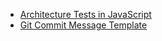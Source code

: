 
 - [Architecture Tests in JavaScript](/blog/architecture-tests.html)
 - [Git Commit Message Template](/blog/git-commit-message-template.html)
